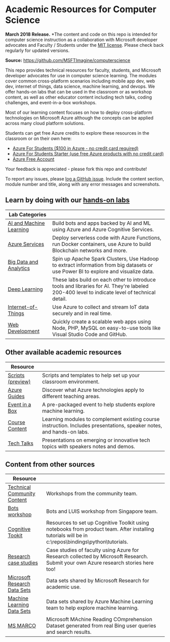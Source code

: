 # Academic Resources for Computer Science

**March 2018 Release.** *The content and code on this repo is intended for computer science instruction as a collaboration with Microsoft developer advocates and Faculty / Students under the [MIT license](LICENSE.md). Please check back regularly for updated versions.

**Source:** https://github.com/MSFTImagine/computerscience

This repo provides technical resources for faculty, students, and Microsoft developer advocates for use in computer science learning. The modules cover common cross-platform scenarios including mobile app dev, web dev, internet of things, data science, machine learning, and devops. We offer hands-on labs that can be used in the classroom or as workshop content, as well as other educator content including tech talks, coding challenges, and event-in-a-box workshops.

Most of our learning content focuses on how to deploy cross-platform technologies on Microsoft Azure although the concepts can be applied across many cloud platform solutions.

Students can get free Azure credits to explore these resources in the classroom or on their own here:
* [Azure For Students ($100 in Azure - no credit card required)](https://azure.microsoft.com/en-us/free/students/)
* [Azure For Students Starter (use free Azure products with no credit card)](https://azure.microsoft.com/en-us/free/students-starter-faq/)
* [Azure Free Account](https://azure.microsoft.com/en-us/free/)

Your feedback is appreciated - please fork this repo and contribute!

To report any issues, please [log a GitHub issue](Issues). Include the content section, module number and title, along with any error messages and screenshots.

## Learn by doing with our [hands-on labs](Labs)

| Lab Categories | |
| - | - |
| [AI and Machine Learning](Labs/AI%20and%20Machine%20Learning) | Build bots and apps backed by AI and ML using Azure and Azure Cognitive Services. |
| [Azure Services](Labs/Azure%20Services) | Deploy serverless code with Azure Functions, run Docker containers, use Azure to build Blockchain networks and more. |
| [Big Data and Analytics](Labs/Big%20Data%20and%20Analytics) | Spin up Apache Spark Clusters, Use Hadoop to extract information from big datasets or use Power BI to explore and visualize data. |
| [Deep Learning](Labs/Deep%20Learning) | These labs build on each other to introduce tools and libraries for AI. They're labeled 200-400 level to indicate level of technical detail. |
| [Internet-of-Things](Labs/Internet-of-Things) | Use Azure to collect and stream IoT data securely and in real time. |
| [Web Development](Labs/Web%20Development) | Quickly create a scalable web apps using Node, PHP, MySQL on easy-to-use tools like Visual Studio Code and GitHub. |

## Other available academic resources
| Resource | |
| - | - |
| [Scripts (preview)](Educator%20Content/Scripts) | Scripts and templates to help set up your classroom environment. |
| [Azure Guides](Educator%20Content/Azure%20Guides) | Discover what Azure technologies apply to different teaching areas. |
| [Event in a Box](Educator%20Content/Event-In-Box/Machine%20Learning%20Challenge) | A pre-packaged event to help students explore machine learning. |
| [Course Content](Educator%20Content/Complimentary%20Course%20Content) | Learning modules to complement existing course instruction. Includes presentations, speaker notes, and hands-on labs. |
| [Tech Talks](Educator%20Content/Tech%20Talks) | Presentations on emerging or innovative tech topics with speakers notes and demos. |

## Content from other sources
| Resource | |
| - | - |
| [Technical Community Content](https://github.com/Microsoft/TechnicalCommunityContent) | Workshops from the community team. |
| [Bots workshop](http://aka.ms/NUSworkshop) | Bots and LUIS workshop from Singapore team. |
| [Cognitive Tookit](https://github.com/Microsoft/CNTK/wiki/Setup-Windows-Binary-Script) | Resources to set up Cognitive Toolkit using notebooks from product team. After installing tutorials will be in c:\repos\bindings\python\tutorials. |
| [Research case studies](https://www.microsoft.com/en-us/research/academic-program/microsoft-azure-for-research/) | Case studies of faculty using Azure for Research collected by Microsoft Research. Submit your own Azure research stories here too! |
| [Microsoft Research Data Sets](http://aka.ms/datascience) | Data sets shared by Microsoft Research for academic use. |
| [Machine Learning Data Sets](https://docs.microsoft.com/en-us/azure/machine-learning/machine-learning-use-sample-datasets) | Data sets shared by Azure Machine Learning team to help explore machine learning. |
| [MS MARCO](https://github.com/MSFTImagine/computerscience/blob/master/www.msmarco.org) | Microsoft MAchine Reading COmprehension Dataset generated from real Bing user queries and search results. |